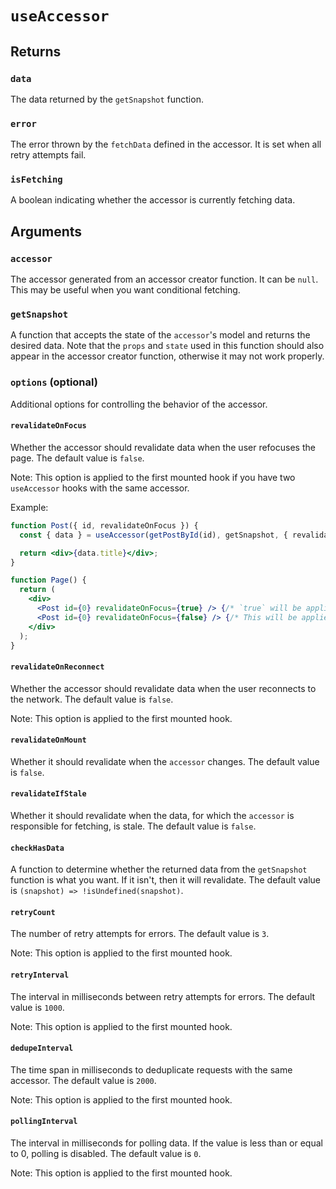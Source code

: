 # `useAccessor`

## Returns

### `data`

The data returned by the `getSnapshot` function.

### `error`

The error thrown by the `fetchData` defined in the accessor. It is set when all retry attempts fail.

### `isFetching`

A boolean indicating whether the accessor is currently fetching data.

## Arguments

### `accessor`

The accessor generated from an accessor creator function. It can be `null`. This may be useful when you want conditional fetching.

### `getSnapshot`

A function that accepts the state of the `accessor`'s model and returns the desired data. Note that the `props` and `state` used in this function should also appear in the accessor creator function, otherwise it may not work properly.

### `options` (optional)

Additional options for controlling the behavior of the accessor.

#### `revalidateOnFocus`

Whether the accessor should revalidate data when the user refocuses the page. The default value is `false`.

Note: This option is applied to the first mounted hook if you have two `useAccessor` hooks with the same accessor.

Example:

```jsx
function Post({ id, revalidateOnFocus }) {
  const { data } = useAccessor(getPostById(id), getSnapshot, { revalidateOnFocus });

  return <div>{data.title}</div>;
}

function Page() {
  return (
    <div>
      <Post id={0} revalidateOnFocus={true} /> {/* `true` will be applied to `revalidateOnFocus` */}
      <Post id={0} revalidateOnFocus={false} /> {/* This will be applied only if the first <Post/> component is unmounted */}
    </div>
  );
}
```

#### `revalidateOnReconnect`

Whether the accessor should revalidate data when the user reconnects to the network. The default value is `false`.

Note: This option is applied to the first mounted hook.

#### `revalidateOnMount`

Whether it should revalidate when the `accessor` changes. The default value is `false`.

#### `revalidateIfStale`

Whether it should revalidate when the data, for which the `accessor` is responsible for fetching, is stale. The default value is `false`.

#### `checkHasData`

A function to determine whether the returned data from the `getSnapshot` function is what you want. If it isn't, then it will revalidate. The default value is `(snapshot) => !isUndefined(snapshot)`.

#### `retryCount`

The number of retry attempts for errors. The default value is `3`.

Note: This option is applied to the first mounted hook.

#### `retryInterval`

The interval in milliseconds between retry attempts for errors. The default value is `1000`.

Note: This option is applied to the first mounted hook.

#### `dedupeInterval`

The time span in milliseconds to deduplicate requests with the same accessor. The default value is `2000`.

Note: This option is applied to the first mounted hook.

#### `pollingInterval`

The interval in milliseconds for polling data. If the value is less than or equal to 0, polling is disabled. The default value is `0`.

Note: This option is applied to the first mounted hook.

